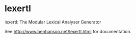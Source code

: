 lexertl
=======

lexertl: The Modular Lexical Analyser Generator

See http://www.benhanson.net/lexertl.html for documentation.